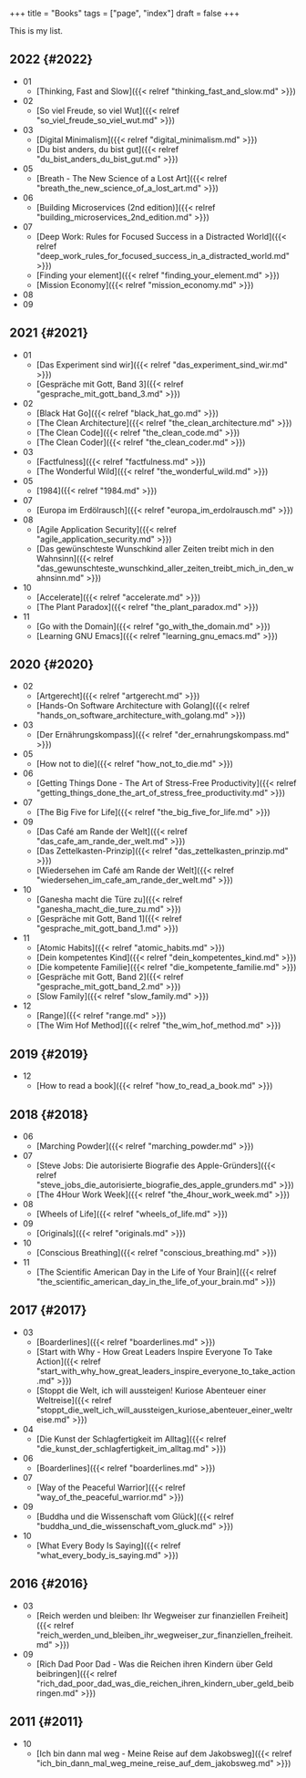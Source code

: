 +++
title = "Books"
tags = ["page", "index"]
draft = false
+++

This is my list.


## 2022 {#2022}

-   01
    -   [Thinking, Fast and Slow]({{< relref "thinking_fast_and_slow.md" >}})
-   02
    -   [So viel Freude, so viel Wut]({{< relref "so_viel_freude_so_viel_wut.md" >}})
-   03
    -   [Digital Minimalism]({{< relref "digital_minimalism.md" >}})
    -   [Du bist anders, du bist gut]({{< relref "du_bist_anders_du_bist_gut.md" >}})
-   05
    -   [Breath - The New Science of a Lost Art]({{< relref "breath_the_new_science_of_a_lost_art.md" >}})
-   06
    -   [Building Microservices (2nd edition)]({{< relref "building_microservices_2nd_edition.md" >}})
-   07
    -   [Deep Work: Rules for Focused Success in a Distracted World]({{< relref "deep_work_rules_for_focused_success_in_a_distracted_world.md" >}})
    -   [Finding your element]({{< relref "finding_your_element.md" >}})
    -   [Mission Economy]({{< relref "mission_economy.md" >}})
-   08
-   09


## 2021 {#2021}

-   01
    -   [Das Experiment sind wir]({{< relref "das_experiment_sind_wir.md" >}})
    -   [Gespräche mit Gott, Band 3]({{< relref "gesprache_mit_gott_band_3.md" >}})
-   02
    -   [Black Hat Go]({{< relref "black_hat_go.md" >}})
    -   [The Clean Architecture]({{< relref "the_clean_architecture.md" >}})
    -   [The Clean Code]({{< relref "the_clean_code.md" >}})
    -   [The Clean Coder]({{< relref "the_clean_coder.md" >}})
-   03
    -   [Factfulness]({{< relref "factfulness.md" >}})
    -   [The Wonderful Wild]({{< relref "the_wonderful_wild.md" >}})
-   05
    -   [1984]({{< relref "1984.md" >}})
-   07
    -   [Europa im Erdölrausch]({{< relref "europa_im_erdolrausch.md" >}})
-   08
    -   [Agile Application Security]({{< relref "agile_application_security.md" >}})
    -   [Das gewünschteste Wunschkind aller Zeiten treibt mich in den Wahnsinn]({{< relref "das_gewunschteste_wunschkind_aller_zeiten_treibt_mich_in_den_wahnsinn.md" >}})
-   10
    -   [Accelerate]({{< relref "accelerate.md" >}})
    -   [The Plant Paradox]({{< relref "the_plant_paradox.md" >}})
-   11
    -   [Go with the Domain]({{< relref "go_with_the_domain.md" >}})
    -   [Learning GNU Emacs]({{< relref "learning_gnu_emacs.md" >}})


## 2020 {#2020}

-   02
    -   [Artgerecht]({{< relref "artgerecht.md" >}})
    -   [Hands-On Software Architecture with Golang]({{< relref "hands_on_software_architecture_with_golang.md" >}})
-   03
    -   [Der Ernährungskompass]({{< relref "der_ernahrungskompass.md" >}})
-   05
    -   [How not to die]({{< relref "how_not_to_die.md" >}})
-   06
    -   [Getting Things Done - The Art of Stress-Free Productivity]({{< relref "getting_things_done_the_art_of_stress_free_productivity.md" >}})
-   07
    -   [The Big Five for Life]({{< relref "the_big_five_for_life.md" >}})
-   09
    -   [Das Café am Rande der Welt]({{< relref "das_cafe_am_rande_der_welt.md" >}})
    -   [Das Zettelkasten-Prinzip]({{< relref "das_zettelkasten_prinzip.md" >}})
    -   [Wiedersehen im Café am Rande der Welt]({{< relref "wiedersehen_im_cafe_am_rande_der_welt.md" >}})
-   10
    -   [Ganesha macht die Türe zu]({{< relref "ganesha_macht_die_ture_zu.md" >}})
    -   [Gespräche mit Gott, Band 1]({{< relref "gesprache_mit_gott_band_1.md" >}})
-   11
    -   [Atomic Habits]({{< relref "atomic_habits.md" >}})
    -   [Dein kompetentes Kind]({{< relref "dein_kompetentes_kind.md" >}})
    -   [Die kompetente Familie]({{< relref "die_kompetente_familie.md" >}})
    -   [Gespräche mit Gott, Band 2]({{< relref "gesprache_mit_gott_band_2.md" >}})
    -   [Slow Family]({{< relref "slow_family.md" >}})
-   12
    -   [Range]({{< relref "range.md" >}})
    -   [The Wim Hof Method]({{< relref "the_wim_hof_method.md" >}})


## 2019 {#2019}

-   12
    -   [How to read a book]({{< relref "how_to_read_a_book.md" >}})


## 2018 {#2018}

-   06
    -   [Marching Powder]({{< relref "marching_powder.md" >}})
-   07
    -   [Steve Jobs: Die autorisierte Biografie des Apple-Gründers]({{< relref "steve_jobs_die_autorisierte_biografie_des_apple_grunders.md" >}})
    -   [The 4Hour Work Week]({{< relref "the_4hour_work_week.md" >}})
-   08
    -   [Wheels of Life]({{< relref "wheels_of_life.md" >}})
-   09
    -   [Originals]({{< relref "originals.md" >}})
-   10
    -   [Conscious Breathing]({{< relref "conscious_breathing.md" >}})
-   11
    -   [The Scientific American Day in the Life of Your Brain]({{< relref "the_scientific_american_day_in_the_life_of_your_brain.md" >}})


## 2017 {#2017}

-   03
    -   [Boarderlines]({{< relref "boarderlines.md" >}})
    -   [Start with Why - How Great Leaders Inspire Everyone To Take Action]({{< relref "start_with_why_how_great_leaders_inspire_everyone_to_take_action.md" >}})
    -   [Stoppt die Welt, ich will aussteigen! Kuriose Abenteuer einer Weltreise]({{< relref "stoppt_die_welt_ich_will_aussteigen_kuriose_abenteuer_einer_weltreise.md" >}})
-   04
    -   [Die Kunst der Schlagfertigkeit im Alltag]({{< relref "die_kunst_der_schlagfertigkeit_im_alltag.md" >}})
-   06
    -   [Boarderlines]({{< relref "boarderlines.md" >}})
-   07
    -   [Way of the Peaceful Warrior]({{< relref "way_of_the_peaceful_warrior.md" >}})
-   09
    -   [Buddha und die Wissenschaft vom Glück]({{< relref "buddha_und_die_wissenschaft_vom_gluck.md" >}})
-   10
    -   [What Every Body Is Saying]({{< relref "what_every_body_is_saying.md" >}})


## 2016 {#2016}

-   03
    -   [Reich werden und bleiben: Ihr Wegweiser zur finanziellen Freiheit]({{< relref "reich_werden_und_bleiben_ihr_wegweiser_zur_finanziellen_freiheit.md" >}})
-   09
    -   [Rich Dad Poor Dad - Was die Reichen ihren Kindern über Geld beibringen]({{< relref "rich_dad_poor_dad_was_die_reichen_ihren_kindern_uber_geld_beibringen.md" >}})


## 2011 {#2011}

-   10
    -   [Ich bin dann mal weg - Meine Reise auf dem Jakobsweg]({{< relref "ich_bin_dann_mal_weg_meine_reise_auf_dem_jakobsweg.md" >}})